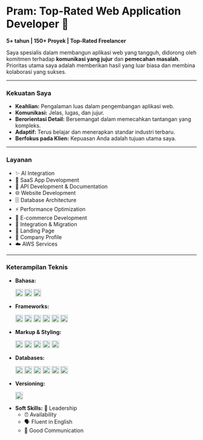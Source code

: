 # Pram: Top-Rated Web Application Developer 👋

**5+ tahun | 150+ Proyek | Top-Rated Freelancer**

Saya spesialis dalam membangun aplikasi web yang tangguh, didorong oleh komitmen terhadap **komunikasi yang jujur** dan **pemecahan masalah**. Prioritas utama saya adalah memberikan hasil yang luar biasa dan membina kolaborasi yang sukses.

---

### Kekuatan Saya

* **Keahlian:** Pengalaman luas dalam pengembangan aplikasi web.
* **Komunikasi:** Jelas, lugas, dan jujur.
* **Berorientasi Detail:** Bersemangat dalam memecahkan tantangan yang kompleks.
* **Adaptif:** Terus belajar dan menerapkan standar industri terbaru.
* **Berfokus pada Klien:** Kepuasan Anda adalah tujuan utama saya.

---

### Layanan

* ✨ AI Integration
* 🚀 SaaS App Development
* 🔗 API Development & Documentation
* 🌐 Website Development
* 🗄️ Database Architecture
* ⚡ Performance Optimization
* 🛒 E-commerce Development
* 🔄 Integration & Migration
* 📄 Landing Page
* 🏢 Company Profile
* ☁️ AWS Services

---

### Keterampilan Teknis

* **Bahasa:**
        <p>
            <img src="https://img.shields.io/badge/JavaScript-F7DF1E?style=for-the-badge&logo=javascript&logoColor=black" alt="JavaScript" height="20"/>
            <img src="https://img.shields.io/badge/PHP-777BB4?style=for-the-badge&logo=php&logoColor=white" alt="PHP" height="20"/>
            <img src="https://img.shields.io/badge/Python-3776AB?style=for-the-badge&logo=python&logoColor=white" alt="Python" height="20"/>
        </p>
* **Frameworks:**
          <p>
           <img src="https://img.shields.io/badge/React-61DAFB?style=for-the-badge&logo=react&logoColor=black" alt="React" height="20"/>
           <img src="https://img.shields.io/badge/Vue.js-4FC08D?style=for-the-badge&logo=vuedotjs&logoColor=white" alt="Vue.js" height="20"/>
           <img src="https://img.shields.io/badge/Next.js-000000?style=for-the-badge&logo=next.js&logoColor=white" alt="Next.js" height="20"/>
           <img src="https://img.shields.io/badge/Laravel-FF2D20?style=for-the-badge&logo=laravel&logoColor=white" alt="Laravel" height="20"/>
           <img src="https://img.shields.io/badge/Node.js-339933?style=for-the-badge&logo=node.js&logoColor=white" alt="Node.js" height="20"/>
           <img src="https://img.shields.io/badge/TypeScript-3178C6?style=for-the-badge&logo=typescript&logoColor=white" alt="TypeScript" height="20"/>
          </p>
* **Markup & Styling:**
        <p>
           <img src="https://img.shields.io/badge/HTML5-E34F26?style=for-the-badge&logo=html5&logoColor=white" alt="HTML5" height="20"/>
           <img src="https://img.shields.io/badge/CSS3-1572B6?style=for-the-badge&logo=css3&logoColor=white" alt="CSS3" height="20"/>
           <img src="https://img.shields.io/badge/Bootstrap-7952B3?style=for-the-badge&logo=bootstrap&logoColor=white" alt="Bootstrap" height="20"/>
           <img src="https://img.shields.io/badge/Tailwind_CSS-06B6D4?style=for-the-badge&logo=tailwind-css&logoColor=white" alt="Tailwind CSS" height="20"/>
           <img src="https://img.shields.io/badge/jQuery-0769AD?style=for-the-badge&logo=jquery&logoColor=white" alt="jQuery" height="20"/>
        </p>
* **Databases:**
          <p>
           <img src="https://img.shields.io/badge/MySQL-4479A1?style=for-the-badge&logo=mysql&logoColor=white" alt="MySQL" height="20"/>
           <img src="https://img.shields.io/badge/MariaDB-003545?style=for-the-badge&logo=mariadb&logoColor=white" alt="MariaDB" height="20"/>
           <img src="https://img.shields.io/badge/PostgreSQL-316192?style=for-the-badge&logo=postgresql&logoColor=white" alt="PostgreSQL" height="20"/>
           <img src="https://img.shields.io/badge/MongoDB-47A248?style=for-the-badge&logo=mongodb&logoColor=white" alt="MongoDB" height="20"/>
           <img src="https://img.shields.io/badge/Firebase-FFCA28?style=for-the-badge&logo=firebase&logoColor=black" alt="Firebase" height="20"/>
           <img src="https://img.shields.io/badge/Oracle-F80000?style=for-the-badge&logo=oracle&logoColor=white" alt="Oracle" height="20"/>
        </p>
* **Versioning:**
          <p>
            <img src="https://img.shields.io/badge/Git-F05032?style=for-the-badge&logo=git&logoColor=white" alt="Git" height="20"/>
          </p>
* **Soft Skills:**
   🤝 Leadership
    * ⏰ Availability
    * 🗣️ Fluent in English
    * 💬 Good Communication
